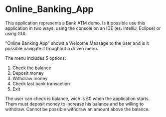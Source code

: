 # Online_Banking_App

This application represents a Bank ATM demo. Is it possible use this application in two ways: using the console on an IDE (es. IntelliJ, Eclipse) or using GUI. 

"Online Banking App" shows a Welcome Message to the user and is it possible navigate it troughout a driven menu. 

The menu includes 5 options:
1) Check the balance
2) Deposit money
3) Withdraw money
4) Check last bank transaction
5) Exit

The user can check is balance, wich is £0 when the application starts. Them must deposit money to increase his balance and be willing to withdraw. Cannot be possible withdraw 
an amount above the balance.
